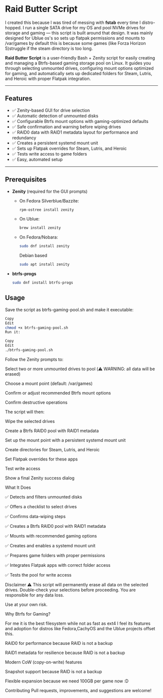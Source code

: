 # Raid Butter Script

I created this because I was tired of messing with **fstab** every time I distro-hopped. I run a single SATA drive for my OS and pool NVMe drives for storage and gaming — this script is built around that design. It was mainly designed for Ublue os's so sets up flatpak permissions and mounts to /var/games by default this is because some games (like Forza Horizon 5)struggle if the steam directory is too long. 

**Raid Butter Script** is a user-friendly Bash + Zenity script for easily creating and managing a Btrfs-based gaming storage pool on Linux. It guides you through selecting unmounted drives, configuring mount options optimized for gaming, and automatically sets up dedicated folders for Steam, Lutris, and Heroic with proper Flatpak integration.

---

## Features

- ✅ Zenity-based GUI for drive selection  
- ✅ Automatic detection of unmounted disks  
- ✅ Configurable Btrfs mount options with gaming-optimized defaults  
- ✅ Safe confirmation and warning before wiping drives  
- ✅ RAID0 data with RAID1 metadata layout for performance and redundancy  
- ✅ Creates a persistent systemd mount unit  
- ✅ Sets up Flatpak overrides for Steam, Lutris, and Heroic  
- ✅ Tests write access to game folders  
- ✅ Easy, automated setup

---

## Prerequisites

- **Zenity** (required for the GUI prompts)  
  - On Fedora Silverblue/Bazzite:  
    ```bash
    rpm-ostree install zenity
    ```
  - On Ublue:  
    ```bash
    brew install zenity
    ```

  - On Fedora/Nobara:  
    ```bash
    sudo dnf install zenity
    ```
    Debian based  
    ```bash
    sudo apt install zenity
    ```

- **btrfs-progs**  
  ```bash
  sudo dnf install btrfs-progs

## Usage

Save the script as btrfs-gaming-pool.sh and make it executable:

```bash
Copy
Edit
chmod +x btrfs-gaming-pool.sh
Run it:
```
```bash
Copy
Edit
./btrfs-gaming-pool.sh
```
Follow the Zenity prompts to:

Select two or more unmounted drives to pool (⚠️ WARNING: all data will be erased)

Choose a mount point (default: /var/games)

Confirm or adjust recommended Btrfs mount options

Confirm destructive operations

The script will then:

Wipe the selected drives

Create a Btrfs RAID0 pool with RAID1 metadata

Set up the mount point with a persistent systemd mount unit

Create directories for Steam, Lutris, and Heroic

Set Flatpak overrides for these apps

Test write access

Show a final Zenity success dialog

What It Does

✅ Detects and filters unmounted disks

✅ Offers a checklist to select drives

✅ Confirms data-wiping steps

✅ Creates a Btrfs RAID0 pool with RAID1 metadata

✅ Mounts with recommended gaming options

✅ Creates and enables a systemd mount unit

✅ Prepares game folders with proper permissions

✅ Integrates Flatpak apps with correct folder access

✅ Tests the pool for write access

Disclaimer
⚠️ This script will permanently erase all data on the selected drives. Double-check your selections before proceeding. You are responsible for any data loss.

Use at your own risk.

Why Btrfs for Gaming?

For me it is the best filesystem while not as fast as ext4 I feel its features and adoption for distros like Fedora,CachyOS and the Ublue projects offset this. 

RAID0 for performance because RAID is not a backup

RAID1 metadata for resilience because RAID is not a backup

Modern CoW (copy-on-write) features

Snapshot support because RAID is not a backup

Flexible expansion because we need 100GB per game now :D 

Contributing
Pull requests, improvements, and suggestions are welcome!
